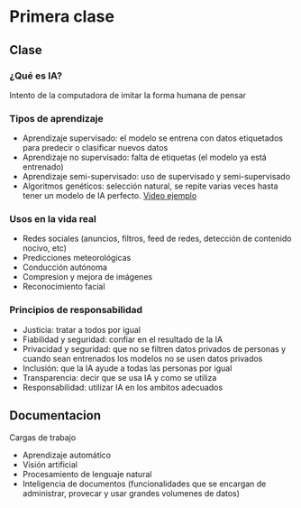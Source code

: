 # Primera clase

## Clase

### ¿Qué es IA?

Intento de la computadora de imitar la forma humana de pensar

### Tipos de aprendizaje
- Aprendizaje supervisado: el modelo se entrena con datos etiquetados para predecir o clasificar nuevos datos
- Aprendizaje no supervisado: falta de etiquetas (el modelo ya está entrenado)
- Aprendizaje semi-supervisado: uso de supervisado y semi-supervisado
- Algoritmos genéticos: selección natural, se repite varias veces hasta tener un modelo de IA perfecto. [Video ejemplo](https://www.youtube.com/watch?v=3uWqTR7JfUs&t=3s)

### Usos en la vida real
- Redes sociales (anuncios, filtros, feed de redes, detección de contenido nocivo, etc)
- Predicciones meteorológicas
- Conducción autónoma
- Compresion y mejora de imágenes
- Reconocimiento facial

### Principios de responsabilidad
- Justicia: tratar a todos por igual
- Fiabilidad y seguridad: confiar en el resultado de la IA
- Privacidad y seguridad: que no se filtren datos privados de personas y cuando sean entrenados los modelos no se usen datos privados
- Inclusión: que la IA ayude a todas las personas por igual
- Transparencia: decir que se usa IA y como se utiliza
- Responsabilidad: utilizar IA en los ambitos adecuados



## Documentacion

Cargas de trabajo
- Aprendizaje automático
- Visión artificial
- Procesamiento de lenguaje natural
- Inteligencia de documentos (funcionalidades que se encargan de administrar, provecar y usar grandes volumenes de datos)
